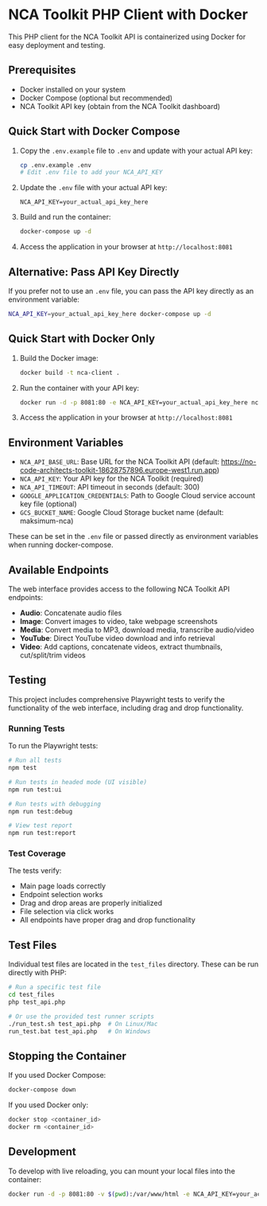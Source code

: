 # NCA Toolkit PHP Client with Docker

This PHP client for the NCA Toolkit API is containerized using Docker for easy deployment and testing.

## Prerequisites

- Docker installed on your system
- Docker Compose (optional but recommended)
- NCA Toolkit API key (obtain from the NCA Toolkit dashboard)

## Quick Start with Docker Compose

1. Copy the `.env.example` file to `.env` and update with your actual API key:
   ```bash
   cp .env.example .env
   # Edit .env file to add your NCA_API_KEY
   ```

2. Update the `.env` file with your actual API key:
   ```env
   NCA_API_KEY=your_actual_api_key_here
   ```

3. Build and run the container:
   ```bash
   docker-compose up -d
   ```

4. Access the application in your browser at `http://localhost:8081`

## Alternative: Pass API Key Directly

If you prefer not to use an `.env` file, you can pass the API key directly as an environment variable:

```bash
NCA_API_KEY=your_actual_api_key_here docker-compose up -d
```

## Quick Start with Docker Only

1. Build the Docker image:
   ```bash
   docker build -t nca-client .
   ```

2. Run the container with your API key:
   ```bash
   docker run -d -p 8081:80 -e NCA_API_KEY=your_actual_api_key_here nca-client
   ```

3. Access the application in your browser at `http://localhost:8081`

## Environment Variables

- `NCA_API_BASE_URL`: Base URL for the NCA Toolkit API (default: https://no-code-architects-toolkit-18628757896.europe-west1.run.app)
- `NCA_API_KEY`: Your API key for the NCA Toolkit (required)
- `NCA_API_TIMEOUT`: API timeout in seconds (default: 300)
- `GOOGLE_APPLICATION_CREDENTIALS`: Path to Google Cloud service account key file (optional)
- `GCS_BUCKET_NAME`: Google Cloud Storage bucket name (default: maksimum-nca)

These can be set in the `.env` file or passed directly as environment variables when running docker-compose.

## Available Endpoints

The web interface provides access to the following NCA Toolkit API endpoints:

- **Audio**: Concatenate audio files
- **Image**: Convert images to video, take webpage screenshots
- **Media**: Convert media to MP3, download media, transcribe audio/video
- **YouTube**: Direct YouTube video download and info retrieval
- **Video**: Add captions, concatenate videos, extract thumbnails, cut/split/trim videos

## Testing

This project includes comprehensive Playwright tests to verify the functionality of the web interface, including drag and drop functionality.

### Running Tests

To run the Playwright tests:

```bash
# Run all tests
npm test

# Run tests in headed mode (UI visible)
npm run test:ui

# Run tests with debugging
npm run test:debug

# View test report
npm run test:report
```

### Test Coverage

The tests verify:
- Main page loads correctly
- Endpoint selection works
- Drag and drop areas are properly initialized
- File selection via click works
- All endpoints have proper drag and drop functionality

## Test Files

Individual test files are located in the `test_files` directory. These can be run directly with PHP:

```bash
# Run a specific test file
cd test_files
php test_api.php

# Or use the provided test runner scripts
./run_test.sh test_api.php  # On Linux/Mac
run_test.bat test_api.php   # On Windows
```

## Stopping the Container

If you used Docker Compose:
```bash
docker-compose down
```

If you used Docker only:
```bash
docker stop <container_id>
docker rm <container_id>
```

## Development

To develop with live reloading, you can mount your local files into the container:

```bash
docker run -d -p 8081:80 -v $(pwd):/var/www/html -e NCA_API_KEY=your_actual_api_key_here nca-client
```